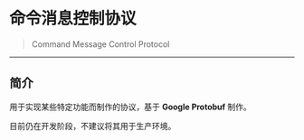 # 命令消息控制协议

> Command Message Control Protocol

---

## 简介

用于实现某些特定功能而制作的协议，基于 **Google Protobuf** 制作。

目前仍在开发阶段，不建议将其用于生产环境。

